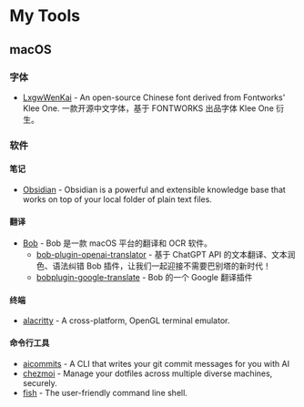 # My Tools

## macOS

### 字体

- [LxgwWenKai](https://github.com/lxgw/LxgwWenKai) - An open-source Chinese font derived from Fontworks' Klee One. 一款开源中文字体，基于 FONTWORKS 出品字体 Klee One 衍生。

### 软件

#### 笔记

- [Obsidian](https://obsidian.md/) - Obsidian is a powerful and extensible knowledge base
  that works on top of your local folder of plain text files.

#### 翻译

- [Bob](https://github.com/ripperhe/Bob) - Bob 是一款 macOS 平台的翻译和 OCR 软件。
  - [bob-plugin-openai-translator](https://github.com/yetone/bob-plugin-openai-translator) - 基于 ChatGPT API 的文本翻译、文本润色、语法纠错 Bob 插件，让我们一起迎接不需要巴别塔的新时代！
  - [bobplugin-google-translate](https://github.com/roojay520/bobplugin-google-translate) - Bob 的一个 Google 翻译插件

#### 终端

- [alacritty](https://github.com/alacritty/alacritty) - A cross-platform, OpenGL terminal emulator.

#### 命令行工具

- [aicommits](https://github.com/Nutlope/aicommits) - A CLI that writes your git commit messages for you with AI
- [chezmoi](https://github.com/twpayne/chezmoi) - Manage your dotfiles across multiple diverse machines, securely.
- [fish](https://github.com/fish-shell/fish-shell) - The user-friendly command line shell.

